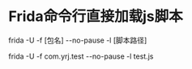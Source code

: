 # Frida命令行直接加载js脚本
frida -U -f [包名] --no-pause -l [脚本路径]

frida -U -f com.yrj.test --no-pause -l test.js
